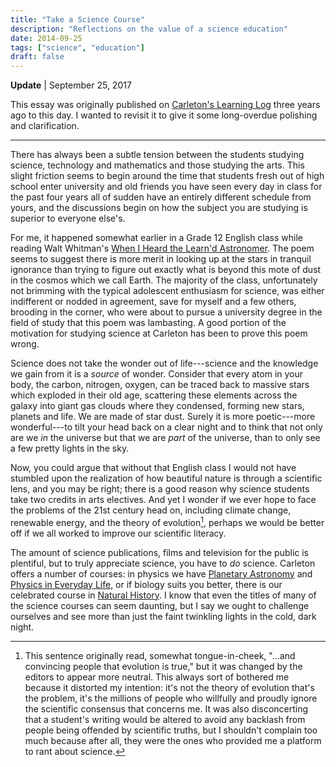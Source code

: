 ```yaml
---
title: "Take a Science Course"
description: "Reflections on the value of a science education"
date: 2014-09-25
tags: ["science", "education"]
draft: false
---
```


**Update** | September 25, 2017

This essay was originally published on [Carleton's Learning Log](http://learninglog.carleton.ca/2014/09/take-science-course/) three years ago to this day. I wanted to revisit it to give it some long-overdue polishing and clarification.

***

There has always been a subtle tension between the students studying science, technology and mathematics and those studying the arts. This slight friction seems to begin around the time that students fresh out of high school enter university and old friends you have seen every day in class for the past four years all of sudden have an entirely different schedule from yours, and the discussions begin on how the subject you are studying is superior to everyone else's.

For me, it happened somewhat earlier in a Grade 12 English class while reading Walt Whitman's [When I Heard the Learn'd Astronomer](https://en.wikisource.org/wiki/When_I_Heard_the_Learn%27d_Astronomer). The poem seems to suggest there is more merit in looking up at the stars in tranquil ignorance than trying to figure out exactly what is beyond this mote of dust in the cosmos which we call Earth. The majority of the class, unfortunately not brimming with the typical adolescent enthusiasm for science, was either indifferent or nodded in agreement, save for myself and a few others, brooding in the corner, who were about to pursue a university degree in the field of study that this poem was lambasting. A good portion of the motivation for studying science at Carleton has been to prove this poem wrong.

Science does not take the wonder out of life---science and the knowledge we gain from it is a *source* of wonder. Consider that every atom in your body, the carbon, nitrogen, oxygen, can be traced back to massive stars which exploded in their old age, scattering these elements across the galaxy into giant gas clouds where they condensed, forming new stars, planets and life. We are made of star dust. Surely it is more poetic---more wonderful---to tilt your head back on a clear night and to think that not only are we *in* the universe but that we are *part* of the universe, than to only see a few pretty lights in the sky.

Now, you could argue that without that English class I would not have stumbled upon the realization of how beautiful nature is through a scientific lens, and you may be right; there is a good reason why science students take two credits in arts electives. And yet I wonder if we ever hope to face the problems of the 21st century head on, including climate change, renewable energy, and the theory of evolution[^1], perhaps we would be better off if we all worked to improve our scientific literacy.

The amount of science publications, films and television for the public is plentiful, but to truly appreciate science, you have to *do* science. Carleton offers a number of courses: in physics we have [Planetary Astronomy](http://www.maybury.ca/phys1901/) and [Physics in Everyday Life](http://www.physics.carleton.ca/sites/default/files/PHYS_1905_1.pdf), or if biology suits you better, there is our celebrated course in [Natural History](https://carleton.ca/biology/people/michael-runtz/). I know that even the titles of many of the science courses can seem daunting, but I say we ought to challenge ourselves and see more than just the faint twinkling lights in the cold, dark night.

[^1]: This sentence originally read, somewhat tongue-in-cheek, "...and convincing people that evolution is true," but it was changed by the editors to appear more neutral. This always sort of bothered me because it distorted my intention: it's not the theory of evolution that's the problem, it's the millions of people who willfully and proudly ignore the scientific consensus that concerns me. It was also disconcerting that a student's writing would be altered to avoid any backlash from people being offended by scientific truths, but I shouldn't complain too much because after all, they were the ones who provided me a platform to rant about science.
